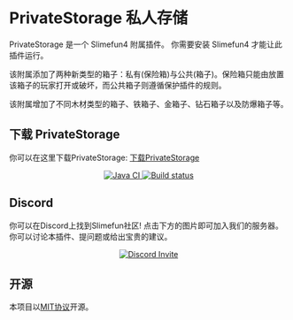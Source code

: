 # PrivateStorage 私人存储

PrivateStorage 是一个 Slimefun4 附属插件。
你需要安装 Slimefun4 才能让此插件运行。

该附属添加了两种新类型的箱子：私有(保险箱)与公共(箱子)。保险箱只能由放置该箱子的玩家打开或破坏，而公共箱子则遵循保护插件的规则。

该附属增加了不同木材类型的箱子、铁箱子、金箱子、钻石箱子以及防爆箱子等。

## 下载 PrivateStorage

你可以在这里下载PrivateStorage: [下载PrivateStorage](https://builds.guizhanss.net/ybw0014/PrivateStorage-CN/master)

<p align="center">
  <a href="https://github.com/ybw0014/PrivateStorage-CN/actions/workflows/maven.yml">
    <img src="https://github.com/ybw0014/PrivateStorage-CN/actions/workflows/maven.yml/badge.svg" alt="Java CI"/>
  </a>

  <a href="https://builds.guizhanss.net/ybw0014/PrivateStorage-CN/master">
    <img src="https://builds.guizhanss.net/f/ybw0014/PrivateStorage-CN/master/badge.svg" alt="Build status"/>
  </a>
</p>

## Discord

你可以在Discord上找到Slimefun社区!
点击下方的图片即可加入我们的服务器。你可以讨论本插件、提问题或给出宝贵的建议。

<p align="center">
  <a href="https://discord.gg/fsD4Bkh">
    <img src="https://img.shields.io/discord/565557184348422174?color=7289DA&label=Discord&style=for-the-badge" alt="Discord Invite"/>
  </a>
</p>

## 开源
本项目以[MIT协议](/LICENSE)开源。